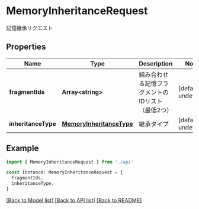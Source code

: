 # MemoryInheritanceRequest

記憶継承リクエスト

## Properties

| Name                | Type                                                  | Description                                       | Notes                  |
| ------------------- | ----------------------------------------------------- | ------------------------------------------------- | ---------------------- |
| **fragmentIds**     | **Array&lt;string&gt;**                               | 組み合わせる記憶フラグメントのIDリスト（最低2つ） | [default to undefined] |
| **inheritanceType** | [**MemoryInheritanceType**](MemoryInheritanceType.md) | 継承タイプ                                        | [default to undefined] |

## Example

```typescript
import { MemoryInheritanceRequest } from './api'

const instance: MemoryInheritanceRequest = {
  fragmentIds,
  inheritanceType,
}
```

[[Back to Model list]](../README.md#documentation-for-models) [[Back to API list]](../README.md#documentation-for-api-endpoints) [[Back to README]](../README.md)
